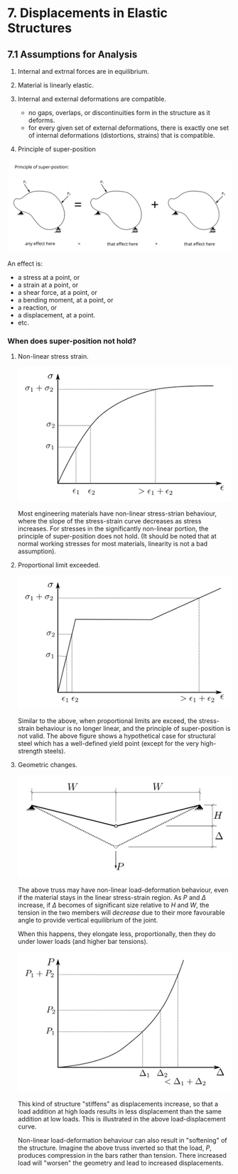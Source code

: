 # 7. Displacements in Elastic Structures

## 7.1 Assumptions for Analysis

1. Internal and extrnal forces are in equilibrium.

1. Material is linearly elastic.

1. Internal and external deformations are compatible.

   * no gaps, overlaps, or discontinuities form in the structure
     as it deforms.
   * for every given set of external deformations, there is exactly
     one set of internal deformations (distortions, strains)
	 that is compatible.

1. Principle of super-position

![Figure](../../images/displacements/superposition-1.svg)

   An effect is:
   * a stress at a point, or
   * a strain at a point, or
   * a shear force, at a point, or
   * a bending moment, at a point, or
   * a reaction, or
   * a displacement, at a point.
   * etc.
   
### When does super-position not hold?

1. Non-linear stress strain.

   ![Figure](../../images/displacements/non-linear-stress-strain.svg)

   Most engineering materials have non-linear stress-strian behaviour, where
   the slope of the stress-strain curve decreases as stress increases. For
   stresses in the significantly non-linear portion, the principle of
   super-position does not hold. (It should be noted that at normal working
   stresses for most materials, linearity is not a bad assumption).

1. Proportional limit exceeded.

   ![Figure](../../images/displacements/proportional-limit-stress-strain.svg)

   Similar to the above, when proportional limits are exceed, the stress-strain
   behaviour is no longer linear, and the principle of super-position is not
   valid.  The above figure shows a hypothetical case for structural steel 
   which has a well-defined yield point (except for the very high-strength steels).

1. Geometric changes.

   ![Figure](../../images/displacements/non-linear-truss.svg)
   
   The above truss may have non-linear load-deformation behaviour, even
   if the material stays in the linear stress-strain region.  As $P$ and $\Delta$
   increase, if $\Delta$ becomes of significant size relative to $H$ and $W$,
   the tension in the two members will _decrease_ due to their more
   favourable angle to provide vertical equilibrium of the joint.
   
   When this happens, they elongate less, proportionally, then they
   do under lower loads (and higher bar tensions).


   ![Figure](../../images/displacements/non-linear-geometry.svg)
   
   This kind of structure "stiffens" as displacements increase, so that a load
   addition at high loads results in less displacement than the same addition at low loads.
   This is illustrated in the above load-displacement curve.
   
   Non-linear load-deformation behaviour can also result in "softening" of the
   structure.  Imagine the above truss inverted so that the load, $P$, produces
   compression in the bars rather than tension.  There increased load will "worsen" the
   geometry and lead to increased displacements.
   

